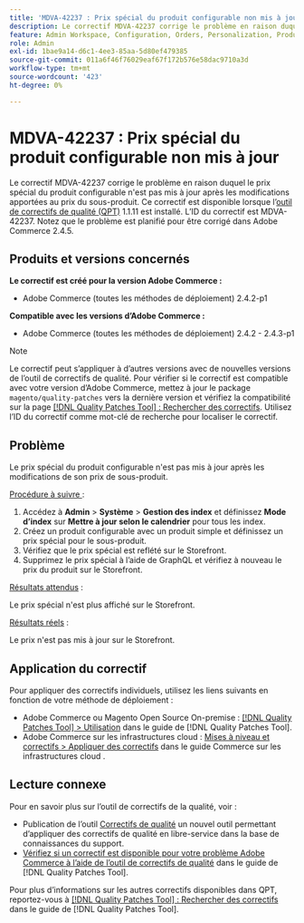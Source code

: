 ```yaml
---
title: 'MDVA-42237 : Prix spécial du produit configurable non mis à jour'
description: Le correctif MDVA-42237 corrige le problème en raison duquel le prix spécial du produit configurable n'est pas mis à jour après les modifications apportées au prix du sous-produit. Ce correctif est disponible lorsque l’outil [Outil de correctifs de la qualité (QPT)](https://experienceleague.adobe.com/en/docs/commerce-operations/tools/quality-patches-tool/quality-patches-tool-to-self-serve-quality-patches) 1.1.11 est installé. L’ID du correctif est MDVA-42237. Notez que le problème est planifié pour être corrigé dans Adobe Commerce 2.4.5.
feature: Admin Workspace, Configuration, Orders, Personalization, Products
role: Admin
exl-id: 1bae9a14-d6c1-4ee3-85aa-5d80ef479385
source-git-commit: 011a6f46f76029eaf67f172b576e58dac9710a3d
workflow-type: tm+mt
source-wordcount: '423'
ht-degree: 0%

---
```


# MDVA-42237 : Prix spécial du produit configurable non mis à jour

Le correctif MDVA-42237 corrige le problème en raison duquel le prix spécial du produit configurable n&#39;est pas mis à jour après les modifications apportées au prix du sous-produit. Ce correctif est disponible lorsque l’[outil de correctifs de qualité (QPT)](https://experienceleague.adobe.com/en/docs/commerce-operations/tools/quality-patches-tool/quality-patches-tool-to-self-serve-quality-patches) 1.1.11 est installé. L’ID du correctif est MDVA-42237. Notez que le problème est planifié pour être corrigé dans Adobe Commerce 2.4.5.

## Produits et versions concernés

**Le correctif est créé pour la version Adobe Commerce :**

* Adobe Commerce (toutes les méthodes de déploiement) 2.4.2-p1

**Compatible avec les versions d’Adobe Commerce :**

* Adobe Commerce (toutes les méthodes de déploiement) 2.4.2 - 2.4.3-p1

>[!NOTE]
>
>Le correctif peut s’appliquer à d’autres versions avec de nouvelles versions de l’outil de correctifs de qualité. Pour vérifier si le correctif est compatible avec votre version d’Adobe Commerce, mettez à jour le package `magento/quality-patches` vers la dernière version et vérifiez la compatibilité sur la page [[!DNL Quality Patches Tool] : Rechercher des correctifs](https://experienceleague.adobe.com/en/docs/commerce-operations/tools/quality-patches-tool/quality-patches-tool-to-self-serve-quality-patches). Utilisez l’ID du correctif comme mot-clé de recherche pour localiser le correctif.

## Problème

Le prix spécial du produit configurable n&#39;est pas mis à jour après les modifications de son prix de sous-produit.

<u>Procédure à suivre </u> :

1. Accédez à **Admin** > **Système** > **Gestion des index** et définissez **Mode d’index** sur **Mettre à jour selon le calendrier** pour tous les index.
1. Créez un produit configurable avec un produit simple et définissez un prix spécial pour le sous-produit.
1. Vérifiez que le prix spécial est reflété sur le Storefront.
1. Supprimez le prix spécial à l’aide de GraphQL et vérifiez à nouveau le prix du produit sur le Storefront.

<u>Résultats attendus</u> :

Le prix spécial n&#39;est plus affiché sur le Storefront.

<u>Résultats réels</u> :

Le prix n&#39;est pas mis à jour sur le Storefront.

## Application du correctif

Pour appliquer des correctifs individuels, utilisez les liens suivants en fonction de votre méthode de déploiement :

* Adobe Commerce ou Magento Open Source On-premise : [[!DNL Quality Patches Tool] > Utilisation](/help/tools/quality-patches-tool/usage.md) dans le guide de [!DNL Quality Patches Tool].
* Adobe Commerce sur les infrastructures cloud : [Mises à niveau et correctifs > Appliquer des correctifs](https://experienceleague.adobe.com/docs/commerce-cloud-service/user-guide/develop/upgrade/apply-patches.html) dans le guide Commerce sur les infrastructures cloud .

## Lecture connexe

Pour en savoir plus sur l’outil de correctifs de la qualité, voir :

* Publication de l’outil [Correctifs de qualité](https://experienceleague.adobe.com/en/docs/commerce-operations/tools/quality-patches-tool/quality-patches-tool-to-self-serve-quality-patches) un nouvel outil permettant d’appliquer des correctifs de qualité en libre-service dans la base de connaissances du support.
* [Vérifiez si un correctif est disponible pour votre problème Adobe Commerce à l’aide de l’outil de correctifs de qualité](/help/tools/quality-patches-tool/patches-available-in-qpt/check-patch-for-magento-issue-with-magento-quality-patches.md) dans le guide de [!DNL Quality Patches Tool].

Pour plus d’informations sur les autres correctifs disponibles dans QPT, reportez-vous à [[!DNL Quality Patches Tool] : Rechercher des correctifs](https://experienceleague.adobe.com/tools/commerce-quality-patches/index.html) dans le guide de [!DNL Quality Patches Tool].
